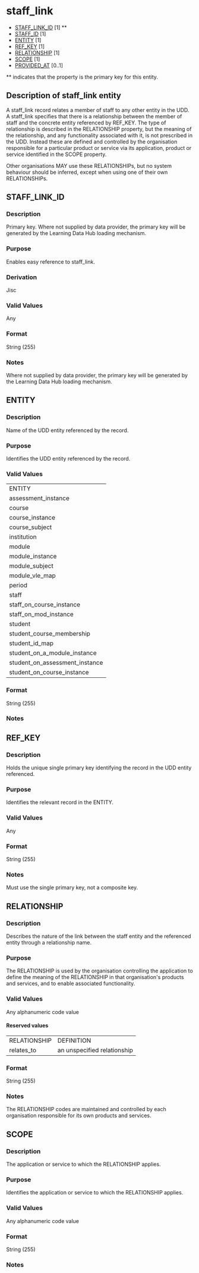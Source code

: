 # staff_link

* [STAFF_LINK_ID](#staff_link_id) [1] **
* [STAFF_ID](staff.md#staff_id) [1]
* [ENTITY](#entity) [1]
* [REF_KEY](#ref_key) [1]
* [RELATIONSHIP](#relationship) [1]
* [SCOPE](#scope) [1] 
* [PROVIDED_AT](assessment_instance.md#provided_at) [0..1]

\** indicates that the property is the primary key for this entity.

## Description of staff_link entity
A staff_link record relates a member of staff to any other entity in the UDD. A staff_link specifies that there is a relationship between the member of staff and the concrete entity referenced by REF_KEY. The type of relationship is described in the RELATIONSHIP property, but the meaning of the relationship, and any functionality associated with it, is not prescribed in the UDD. Instead these are defined and controlled by the organisation responsible for a particular product or service via its application, product or service identified in the SCOPE property. 


Other organisations MAY use these RELATIONSHIPs, but no system behaviour should be inferred, except when using one of their own RELATIONSHIPs.

## STAFF_LINK_ID

### Description
Primary key. Where not supplied by data provider, the primary key will be generated by the Learning Data Hub loading mechanism.

### Purpose
Enables easy reference to staff_link.

### Derivation
Jisc

### Valid Values
Any

### Format
String (255)

### Notes
Where not supplied by data provider, the primary key will be generated by the Learning Data Hub loading mechanism.

## ENTITY
### Description
Name of the UDD entity referenced by the record.

### Purpose
Identifies the UDD entity referenced by the record.

### Valid Values
<table>
	<tr>
		<td>ENTITY</td>
	</tr>
	<tr>
		<td>assessment_instance</td>
	</tr>
	<tr>
		<td>course</td>
	</tr>
	<tr>
		<td>course_instance</td>
	</tr>
	<tr>
		<td>course_subject</td>
	</tr>
	<tr>
		<td>institution</td>
	</tr>
	<tr>
		<td>module</td>
	</tr>
	<tr>
		<td>module_instance</td>
	</tr>
	<tr>
		<td>module_subject</td>
	</tr>
	<tr>
		<td>module_vle_map</td>
	</tr>
	<tr>
		<td>period</td>
	</tr>
	<tr>
		<td>staff</td>
	</tr>
	<tr>
		<td>staff_on_course_instance</td>
	</tr>
	<tr>
		<td>staff_on_mod_instance</td>
	</tr>
	<tr>
		<td>student</td>
	</tr>
	<tr>
		<td>student_course_membership</td>
	</tr>
	<tr>
		<td>student_id_map</td>
	</tr>
	<tr>
		<td>student_on_a_module_instance</td>
	</tr>
	<tr>
		<td>student_on_assessment_instance</td>
	</tr>
	<tr>
		<td>student_on_course_instance</td>
	</tr>
</table>

### Format
String (255)

### Notes

## REF_KEY
### Description
Holds the unique single primary key identifying the record in the UDD entity referenced.

### Purpose
Identifies the relevant record in the ENTITY.

### Valid Values
Any

### Format
String (255)

### Notes
Must use the single primary key, not a composite key.

## RELATIONSHIP

### Description
Describes the nature of the link between the staff entity and the referenced entity through a relationship name. 

### Purpose
The RELATIONSHIP is used by the organisation controlling the application to define the meaning of the RELATIONSHIP in that organisation's products and services, and to enable associated functionality. 

### Valid Values
Any alphanumeric code value

#### Reserved values
<table>
<tr><td>RELATIONSHIP</td><td>DEFINITION</td></tr>
<tr><td>relates_to</td><td>an unspecified relationship</td></tr>
</table>

### Format
String (255)

### Notes
The RELATIONSHIP codes are maintained and controlled by each organisation responsible for its own products and services.

## SCOPE
### Description
The application or service to which the RELATIONSHIP applies.

### Purpose
Identifies the application or service to which the RELATIONSHIP applies.

### Valid Values
Any alphanumeric code value

### Format
String (255)

### Notes

